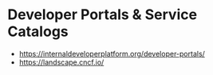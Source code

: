 # Developer Portals & Service Catalogs 

- https://internaldeveloperplatform.org/developer-portals/
- https://landscape.cncf.io/
